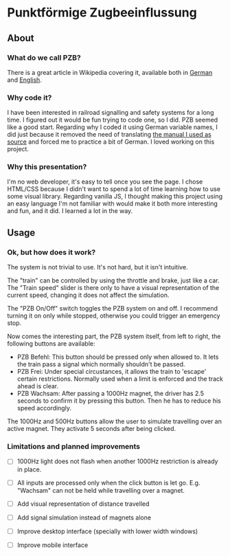 # Punktförmige Zugbeeinflussung

## About

### What do we call PZB?

There is a great article in Wikipedia covering it, available both in [German](https://de.wikipedia.org/wiki/Punktf%C3%B6rmige_Zugbeeinflussung) and [English](https://en.wikipedia.org/wiki/Punktf%C3%B6rmige_Zugbeeinflussung).

### Why code it?

I have been interested in railroad signalling and safety systems for a long time. I figured out it would be fun trying to code one, so I did. PZB seemed like a good start. Regarding why I coded it using German variable names, I did just because it removed the need of translating [the manual I used as source](https://fahrweg.dbnetze.com/resource/blob/1356070/261ffe250bcb5eaf3cdca6f34b048e87/rw_483-0113-data.pdf) and forced me to practice a bit of German. I loved working on this project.

### Why this presentation?

I'm no web developer, it's easy to tell once you see the page. I chose HTML/CSS because I didn't want to spend a lot of time learning how to use some visual library. Regarding vanilla JS, I thought making this project using an easy language I'm not familiar with would make it both more interesting and fun, and it did. I learned a lot in the way.

## Usage

### Ok, but how does it work?

The system is not trivial to use. It's not hard, but it isn't intuitive.

The "train" can be controlled by using the throttle and brake, just like a car. The "Train speed" slider is there only to have a visual representation of the current speed, changing it does not affect the simulation.

The "PZB On/Off" switch toggles the PZB system on and off. I recommend turning it on only while stopped, otherwise you could trigger an emergency stop.

Now comes the interesting part, the PZB system itself, from left to right, the following buttons are available:

- PZB Befehl: This button should be pressed only when allowed to. It lets the train pass a signal which normally shouldn't be passed.
- PZB Frei: Under special circustances, it allows the train to 'escape' certain restrictions. Normally used when a limit is enforced and the track ahead is clear.
- PZB Wachsam: After passing a 1000Hz magnet, the driver has 2.5 seconds to confirm it by pressing this button. Then he has to reduce his speed accordingly.

The 1000Hz and 500Hz buttons allow the user to simulate travelling over an active magnet. They activate 5 seconds after being clicked.

### Limitations and planned improvements

- [ ] 1000Hz light does not flash when another 1000Hz restriction is already in place.
- [ ] All inputs are processed only when the click button is let go. E.g. "Wachsam" can not be held while travelling over a magnet.
- [ ] Add visual representation of distance travelled
- [ ] Add signal simulation instead of magnets alone
- [ ] Improve desktop interface (specially with lower width windows)
- [ ] Improve mobile interface





